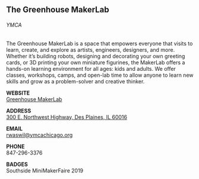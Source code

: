 ## The Greenhouse MakerLab
###### YMCA
The Greenhouse MakerLab is a space that empowers everyone that visits to learn, create, and explore as artists, engineers, designers, and more. Whether it’s building robots, designing and decorating your own greeting cards, or 3D printing your own miniature figurines, the MakerLab offers a hands-on learning environment for all ages: kids and adults. We offer classes, workshops, camps, and open-lab time to allow anyone to learn new skills and grow as a problem-solver and creative thinker.

**WEBSITE**  
[Greenhouse MakerLab](https://www.ymcachicago.org/lattof/programs/makerlab)  

**ADDRESS**  
[300 E. Northwest Highway, Des Plaines, IL 60016](https://goo.gl/maps/QH579N5zaYrE8gXt5)  

**EMAIL**  
rwaswil@ymcachicago.org

**PHONE**  
847-296-3376 

 **BADGES**  
Southside MiniMakerFaire 2019